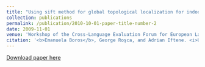 ```yaml
---
title: "Using sift method for global topological localization for indoor environments"
collection: publications
permalink: /publication/2010-10-01-paper-title-number-2
date: 2009-11-01
venue: 'Workshop of the Cross-Language Evaluation Forum for European Languages'
citation: '<b>Emanuela Boros</b>, George Roşca, and Adrian Iftene. <i>Using sift method for global topological localization for indoor environments</i>. Workshop of the Cross-Language Evaluation Forum for European Languages. Springer, Berlin, Heidelberg, 2009.'
---
```



[Download paper here](https://link.springer.com/chapter/10.1007/978-3-642-15751-6_34)
